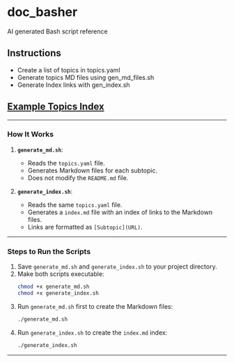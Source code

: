 # doc_basher
AI generated Bash script reference

## Instructions
- Create a list of topics in topics.yaml
- Generate topics MD files using gen_md_files.sh
- Generate Index links with gen_index.sh

## [Example Topics Index](https://github.com/astrolophith/doc_basher/blob/main/Bash_Scripting/index.md)

---

### **How It Works**
1. **`generate_md.sh`**:
   - Reads the `topics.yaml` file.
   - Generates Markdown files for each subtopic.
   - Does not modify the `README.md` file.

2. **`generate_index.sh`**:
   - Reads the same `topics.yaml` file.
   - Generates a `index.md` file with an index of links to the Markdown files.
   - Links are formatted as `[Subtopic](URL)`.

---

### **Steps to Run the Scripts**
1. Save `generate_md.sh` and `generate_index.sh` to your project directory.
2. Make both scripts executable:
   ```bash
   chmod +x generate_md.sh
   chmod +x generate_index.sh
   ```
3. Run `generate_md.sh` first to create the Markdown files:
   ```bash
   ./generate_md.sh
   ```
4. Run `generate_index.sh` to create the `index.md` index:
   ```bash
   ./generate_index.sh
   ```

---
